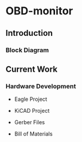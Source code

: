 # OBD-monitor


## Introduction

### Block Diagram

## Current Work

### Hardware Development
- Eagle Project
- KiCAD Project

- Gerber Files
- Bill of Materials
